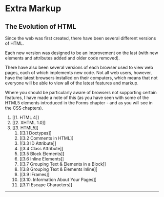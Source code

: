 # Extra Markup

## The Evolution of HTML

Since the web was first created, there have been several different versions of HTML.

Each new version was designed to be an improvement on the last (with new elements and attributes added and older code removed).

There have also been several versions of each browser used to view web pages, each of which implements new code. Not all web users, however, have the latest browsers installed on their computers, which means that not everyone will be able to view all of the latest features and markup.

Where you should be particularly aware of browsers not supporting certain features, I have made a note of this (as you have seen with some of the HTML5 elements introduced in the Forms chapter - and as you will see in the CSS chapters).

1.  [[1. HTML 4]]
2.  [[2. XHTML 1.0]]
3.  [[3. HTML5]]
	1.  [[3.1 Doctypes]]
	2.  [[3.2 Comments in HTML]]
	3.  [[3.3 ID Attribute]]
	4.  [[3.4 Class Attribute]]
	5.  [[3.5 Block Elements]]
	6.  [[3.6 Inline Elements]]
	7.  [[3.7 Grouping Text & Elements in a Block]]
	8.  [[3.8 Grouping Text & Elements Inline]]
	9.  [[3.9 IFrames]]
	10.  [[3.10. Information About Your Pages]]
	11.  [[3.11 Escape Characters]]

---
